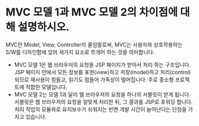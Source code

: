 # MVC 모델 1과 MVC 모델 2의 차이점에 대해 설명하시오.

MVC란 Model, View, Controller의 줄임말로써,
MVC는 사용자와 상호작용하는 S/W를 디자인함에 있어 세가지 요소로 쪼개어 하는 것을 의미합니다.

- MVC 모델 1은 웹 브라우저의 요청을 JSP 페이지가 받아서 처리 하는 구조입니다. JSP 페이지 안에서 모든 정보를 표현(view)하고 저장(model)하고 처리(control)되므로 재사용이 힘들고, 읽기도 힘들어 가독성이 떨어집니다. 주로 중소형 프로젝트에 적합한 모델입니다.
- MVC 모델 2는 모델 1과 달리 웹 브라우저의 요청을 하나의 서블릿이 받게 됩니다. 서블릿은 웹 브라우저의 요청을 알맞게 처리한 뒤, 그 결과를 JSP로 포워딩 합니다. 처리 작업의 모듈화로 유지보수가 쉬워지는 반면 개발 시간이 늘어난다는 단점을 가지고 있습니다. 
